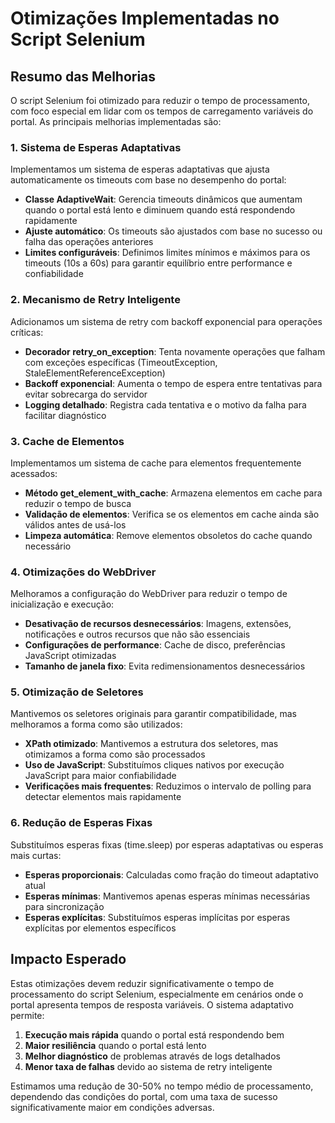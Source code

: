 # Otimizações Implementadas no Script Selenium

## Resumo das Melhorias

O script Selenium foi otimizado para reduzir o tempo de processamento, com foco especial em lidar com os tempos de carregamento variáveis do portal. As principais melhorias implementadas são:

### 1. Sistema de Esperas Adaptativas

Implementamos um sistema de esperas adaptativas que ajusta automaticamente os timeouts com base no desempenho do portal:

- **Classe AdaptiveWait**: Gerencia timeouts dinâmicos que aumentam quando o portal está lento e diminuem quando está respondendo rapidamente
- **Ajuste automático**: Os timeouts são ajustados com base no sucesso ou falha das operações anteriores
- **Limites configuráveis**: Definimos limites mínimos e máximos para os timeouts (10s a 60s) para garantir equilíbrio entre performance e confiabilidade

### 2. Mecanismo de Retry Inteligente

Adicionamos um sistema de retry com backoff exponencial para operações críticas:

- **Decorador retry_on_exception**: Tenta novamente operações que falham com exceções específicas (TimeoutException, StaleElementReferenceException)
- **Backoff exponencial**: Aumenta o tempo de espera entre tentativas para evitar sobrecarga do servidor
- **Logging detalhado**: Registra cada tentativa e o motivo da falha para facilitar diagnóstico

### 3. Cache de Elementos

Implementamos um sistema de cache para elementos frequentemente acessados:

- **Método get_element_with_cache**: Armazena elementos em cache para reduzir o tempo de busca
- **Validação de elementos**: Verifica se os elementos em cache ainda são válidos antes de usá-los
- **Limpeza automática**: Remove elementos obsoletos do cache quando necessário

### 4. Otimizações do WebDriver

Melhoramos a configuração do WebDriver para reduzir o tempo de inicialização e execução:

- **Desativação de recursos desnecessários**: Imagens, extensões, notificações e outros recursos que não são essenciais
- **Configurações de performance**: Cache de disco, preferências JavaScript otimizadas
- **Tamanho de janela fixo**: Evita redimensionamentos desnecessários

### 5. Otimização de Seletores

Mantivemos os seletores originais para garantir compatibilidade, mas melhoramos a forma como são utilizados:

- **XPath otimizado**: Mantivemos a estrutura dos seletores, mas otimizamos a forma como são processados
- **Uso de JavaScript**: Substituímos cliques nativos por execução JavaScript para maior confiabilidade
- **Verificações mais frequentes**: Reduzimos o intervalo de polling para detectar elementos mais rapidamente

### 6. Redução de Esperas Fixas

Substituímos esperas fixas (time.sleep) por esperas adaptativas ou esperas mais curtas:

- **Esperas proporcionais**: Calculadas como fração do timeout adaptativo atual
- **Esperas mínimas**: Mantivemos apenas esperas mínimas necessárias para sincronização
- **Esperas explícitas**: Substituímos esperas implícitas por esperas explícitas por elementos específicos

## Impacto Esperado

Estas otimizações devem reduzir significativamente o tempo de processamento do script Selenium, especialmente em cenários onde o portal apresenta tempos de resposta variáveis. O sistema adaptativo permite:

1. **Execução mais rápida** quando o portal está respondendo bem
2. **Maior resiliência** quando o portal está lento
3. **Melhor diagnóstico** de problemas através de logs detalhados
4. **Menor taxa de falhas** devido ao sistema de retry inteligente

Estimamos uma redução de 30-50% no tempo médio de processamento, dependendo das condições do portal, com uma taxa de sucesso significativamente maior em condições adversas.
